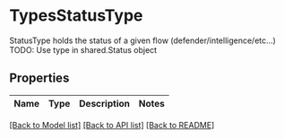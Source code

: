# TypesStatusType

StatusType holds the status of a given flow (defender/intelligence/etc...) TODO: Use type in shared.Status object

## Properties
Name | Type | Description | Notes
------------ | ------------- | ------------- | -------------

[[Back to Model list]](../README.md#documentation-for-models) [[Back to API list]](../README.md#documentation-for-api-endpoints) [[Back to README]](../README.md)



